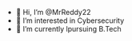 - 👋 Hi, I’m @MrReddy22
- 👀 I’m interested in Cybersecurity
- 🌱 I’m currently lpursuing B.Tech

<!---
MrReddy22/MrReddy22 is a ✨ special ✨ repository because its `README.md` (this file) appears on your GitHub profile.
You can click the Preview link to take a look at your changes.
--->
